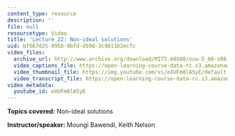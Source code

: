 ```yaml
---
content_type: resource
description: ''
file: null
resourcetype: Video
title: 'Lecture 22: Non-ideal solutions'
uid: bf667d25-995b-9bfd-d59d-3c9811b2ecfc
video_files:
  archive_url: http://www.archive.org/download/MIT5.60S08/ocw-5_60-s08-lec22_300k.mp4
  video_captions_file: https://open-learning-course-data-rc.s3.amazonaws.com/5-60-thermodynamics-kinetics-spring-2008/d79963bcca7e59c2acc95f3f01ec408e_eXUFm8lA5yE.vtt
  video_thumbnail_file: https://img.youtube.com/vi/eXUFm8lA5yE/default.jpg
  video_transcript_file: https://open-learning-course-data-rc.s3.amazonaws.com/5-60-thermodynamics-kinetics-spring-2008/e9d8e1e288f9dffce783ed27bc606d82_eXUFm8lA5yE.pdf
video_metadata:
  youtube_id: eXUFm8lA5yE
---
```


**Topics covered:** Non-ideal solutions

**Instructor/speaker:** Moungi Bawendi, Keith Nelson